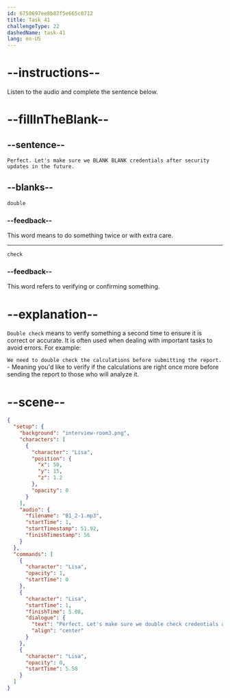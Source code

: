 ```yaml
---
id: 6750697ee8b87f5e665c0712
title: Task 41
challengeType: 22
dashedName: task-41
lang: en-US
---
```


<!-- (Audio) Lisa: Perfect. Let's make sure we double check credentials after security updates in the future. -->

# --instructions--

Listen to the audio and complete the sentence below.

# --fillInTheBlank--

## --sentence--

`Perfect. Let's make sure we BLANK BLANK credentials after security updates in the future.`

## --blanks--

`double`

### --feedback--

This word means to do something twice or with extra care.

---

`check`

### --feedback--

This word refers to verifying or confirming something.

# --explanation--

`Double check` means to verify something a second time to ensure it is correct or accurate. It is often used when dealing with important tasks to avoid errors.  For example: 

`We need to double check the calculations before submitting the report.` - Meaning you'd like to verify if the calculations are right once more before sending the report to those who will analyze it.

# --scene--

```json
{
  "setup": {
    "background": "interview-room3.png",
    "characters": [
      {
        "character": "Lisa",
        "position": {
          "x": 50,
          "y": 15,
          "z": 1.2
        },
        "opacity": 0
      }
    ],
    "audio": {
      "filename": "B1_2-1.mp3",
      "startTime": 1,
      "startTimestamp": 51.92,
      "finishTimestamp": 56
    }
  },
  "commands": [
    {
      "character": "Lisa",
      "opacity": 1,
      "startTime": 0
    },
    {
      "character": "Lisa",
      "startTime": 1,
      "finishTime": 5.08,
      "dialogue": {
        "text": "Perfect. Let's make sure we double check credentials after security updates in the future.",
        "align": "center"
      }
    },
    {
      "character": "Lisa",
      "opacity": 0,
      "startTime": 5.58
    }
  ]
}
```
